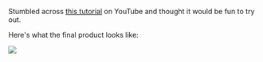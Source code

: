 Stumbled across [this tutorial](https://www.youtube.com/watch?v=IKB1hWWedMk) on YouTube and thought it would be fun to try out.

Here's what the final product looks like:

![](img/terrainGen.gif)
